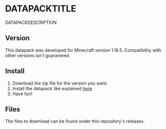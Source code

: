 # DATAPACKTITLE

DATAPACKDESCRIPTION

## Version

This datapack was developed for Minecraft version 1.16.5. Compatibility with other versions isn't guaranteed.

## Install

1.  Download the zip file for the version you want.
2.  Install the datapack like explained [here](https://minecraft.gamepedia.com/Tutorials/Installing_a_data_pack)
3.  Have fun!

## Files

The files to download can be found under this repository's releases.
